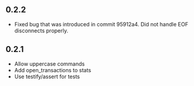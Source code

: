 ## 0.2.2

- Fixed bug that was introduced in commit 95912a4.
  Did not handle EOF disconnects properly.

## 0.2.1

- Allow uppercase commands
- Add open_transactions to stats
- Use testify/assert for tests
